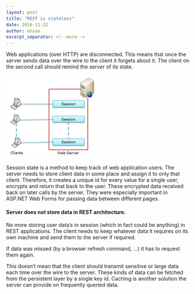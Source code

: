 ```yaml
---
layout: post
title: "REST is stateless"
date: 2016-11-22
author: ehsan
excerpt_separator: <!--more-->
---
```


Web applications (over HTTP) are disconnected. This means that once the server sends data over the wire to the client it forgets about it. The client on the second call should remind the server of its state.
<!--more-->

<img class="img-align-right" src="/assets/images/explor2.jpg" alt="ASP.NET Session State">

Session state is a method to keep track of web application users. The server needs to store client data in some place and assign it to only that client. Therefore, it creates a unique id for every value for a single user, encrypts and return that back to the user. These encrypted data received back on later calls by the server. They were especially important in ASP.NET Web Forms for passing data between different pages.

#### Server does not store data in REST architecture.

No more storing user data’s in session (which in fact could be anything) in REST applications. The client needs to keep whatever data it requires on its own machine and send them to the server if required.

If data was missed (by a browser refresh command, …) it has to request them again.

This doesn’t mean that the client should transmit sensitive or large data each time over the wire to the server. These kinds of data can be fetched from the persistent layer by a single key id. Caching is another solution the server can provide on frequently queried data.
